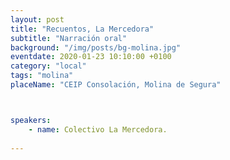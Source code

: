```yaml
---
layout: post
title: "Recuentos, La Mercedora"
subtitle: "Narración oral"
background: "/img/posts/bg-molina.jpg"
eventdate: 2020-01-23 10:10:00 +0100
category: "local"
tags: "molina"
placeName: "CEIP Consolación, Molina de Segura"



speakers:
    - name: Colectivo La Mercedora.
    
---
```

